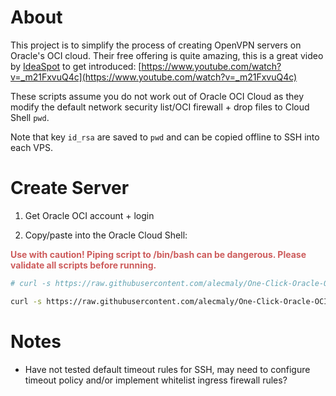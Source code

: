 # About

This project is to simplify the process of creating OpenVPN servers on Oracle's OCI cloud. Their free offering is quite amazing, this is a great video by [IdeaSpot](https://ideaspot.com.au/) to get introduced: [https://www.youtube.com/watch?v=_m21FxvuQ4c](https://www.youtube.com/watch?v=_m21FxvuQ4c)

These scripts assume you do not work out of Oracle OCI Cloud as they modify the default network security list/OCI firewall + drop files to Cloud Shell `pwd`.

Note that key `id_rsa` are saved to `pwd` and can be copied offline to SSH into each VPS. 


# Create Server

1. Get Oracle OCI account + login

2. Copy/paste into the Oracle Cloud Shell:

<span style='color:indianred; font-weight:bold'>Use with caution! Piping script to /bin/bash can be dangerous. Please validate all scripts before running.</span>

```bash
# curl -s https://raw.githubusercontent.com/alecmaly/One-Click-Oracle-OCI-OpenVPN-Deployment/main/new_oci_openvpn_server.sh | /bin/bash -s -- <cpu_count> <memory_in_gb>

curl -s https://raw.githubusercontent.com/alecmaly/One-Click-Oracle-OCI-OpenVPN-Deployment/main/new_oci_openvpn_server.sh | /bin/bash -s -- 1 6
```

# Notes
- Have not tested default timeout rules for SSH, may need to configure timeout policy and/or implement whitelist ingress firewall rules?